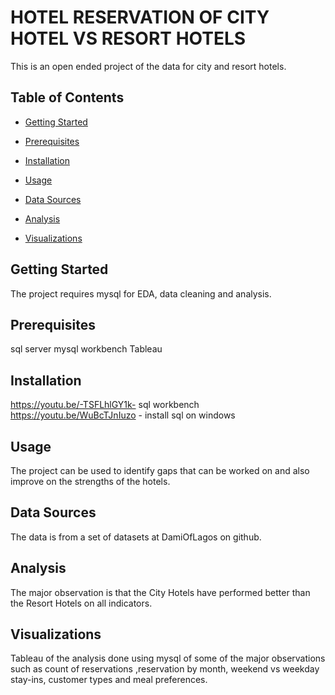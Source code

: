 # HOTEL RESERVATION OF CITY HOTEL VS RESORT HOTELS

This is an open ended project of the  data for city and resort hotels.

## Table of Contents

- [Getting Started](#getting-started)

- [Prerequisites](#prerequisites)

- [Installation](#installation)

- [Usage](#usage)

- [Data Sources](#data-sources)


- [Analysis](#analysis)


- [Visualizations](#visualizations)


## Getting Started

The project requires mysql for EDA, data cleaning and analysis.

## Prerequisites

sql server
mysql workbench
Tableau


## Installation

https://youtu.be/-TSFLhlGY1k- sql workbench
https://youtu.be/WuBcTJnIuzo - install sql on windows

## Usage

The project can be used to identify gaps that can be worked on and also improve on the strengths of the hotels.

## Data Sources

The data is from a set of datasets at DamiOfLagos on github.

## Analysis

The major observation is that the City Hotels have performed better than the Resort Hotels on all indicators.

## Visualizations

Tableau of the analysis done using mysql of some of the major observations such as count of reservations ,reservation by month, weekend vs weekday stay-ins, customer types and meal preferences.
